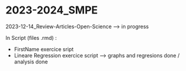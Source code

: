 # 2023-2024_SMPE

2023-12-14_Review-Articles-Open-Science --> in progress

In Script (files .rmd) :
- FirstName exercice sript
- Lineare Regression exercice script --> graphs and regresions done / analysis done
